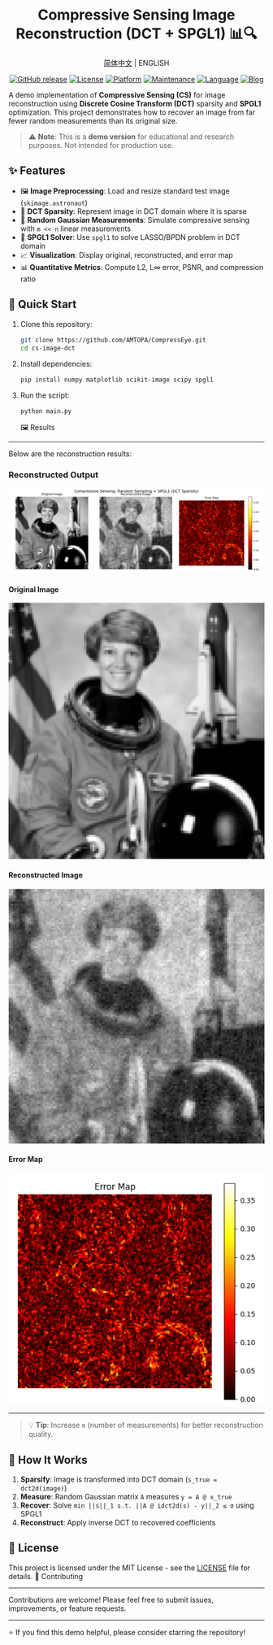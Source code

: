 <div align="center">
<h1>Compressive Sensing Image Reconstruction (DCT + SPGL1) 📊🔍</h1>

<a href="README_zh.md">简体中文</a> | ENGLISH

[![GitHub release](https://img.shields.io/github/release/AMTOPA/CompressEyeo.svg)](https://github.com/AMTOPA/CompressEyeo/releases)
[![License](https://img.shields.io/badge/license-MIT-blue.svg)](https://opensource.org/licenses/MIT)
[![Platform](https://img.shields.io/badge/platform-Windows-blue)](https://www.microsoft.com/windows)
[![Maintenance](https://img.shields.io/badge/Maintained%3F-yes-green.svg)](https://github.com/AMTOPA/CompressEyeo/graphs/commit-activity)
[![Language](https://img.shields.io/badge/Language-English-blue)](README.md)
[![Blog](https://img.shields.io/badge/📖_My_Blog-math--enthusiast.top-FF5733)](https://math-enthusiast.top/)

</div>

A demo implementation of **Compressive Sensing (CS)** for image reconstruction using **Discrete Cosine Transform (DCT)** sparsity and **SPGL1** optimization. This project demonstrates how to recover an image from far fewer random measurements than its original size.

> ⚠️ **Note**: This is a **demo version** for educational and research purposes. Not intended for production use.

## ✨ Features

- 🖼️ **Image Preprocessing**: Load and resize standard test image (`skimage.astronaut`)
- 🔀 **DCT Sparsity**: Represent image in DCT domain where it is sparse
- 📏 **Random Gaussian Measurements**: Simulate compressive sensing with `m << n` linear measurements
- 🧮 **SPGL1 Solver**: Use `spgl1` to solve LASSO/BPDN problem in DCT domain
- 📈 **Visualization**: Display original, reconstructed, and error map
- 📊 **Quantitative Metrics**: Compute L2, L∞ error, PSNR, and compression ratio

## 🚀 Quick Start

1. Clone this repository:
   
   ```bash
   git clone https://github.com/AMTOPA/CompressEye.git
   cd cs-image-dct
   ```

2. Install dependencies:
   
   ```bash
   pip install numpy matplotlib scikit-image scipy spgl1
   ```

3. Run the script:
   
   ```bash
   python main.py
   ```
   
   🖼️ Results

-----------

Below are the reconstruction results:

### Reconstructed Output

<div align="center"><img src="./fig/output.png"></img></div>

#### Original Image

<div align="center"><img src="./fig/original.png"></img></div>

#### Reconstructed Image

<div align="center"><img src="./fig/reconstructed.png"></img></div>

#### Error Map

<div align="center"><img src="./fig/error_map.png"></img></div>

--------------------------------

> 💡 **Tip**: Increase `m` (number of measurements) for better reconstruction quality.

🧩 How It Works
---------------

1. **Sparsify**: Image is transformed into DCT domain (`s_true = dct2d(image)`)
2. **Measure**: Random Gaussian matrix `A` measures `y = A @ x_true`
3. **Recover**: Solve `min ||s||_1 s.t. ||A @ idct2d(s) - y||_2 ≤ σ` using SPGL1
4. **Reconstruct**: Apply inverse DCT to recovered coefficients

📜 License
----------

This project is licensed under the MIT License - see the [LICENSE](https://chat.qwen.ai/c/LICENSE) file for details.
🤝 Contributing

---------------

Contributions are welcome! Please feel free to submit issues, improvements, or feature requests.

* * *

⭐ If you find this demo helpful, please consider starring the repository!








